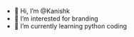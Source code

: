 - 👋 Hi, I’m @Kanishk
- 👀 I’m interested for branding 
- 🌱 I’m currently learning python coding 
<!---
Kanishkgour/Kanishkgour is a ✨ special ✨ repository because its `README.md` (this file) appears on your GitHub profile.
You can click the Preview link to take a look at your changes.
--->
